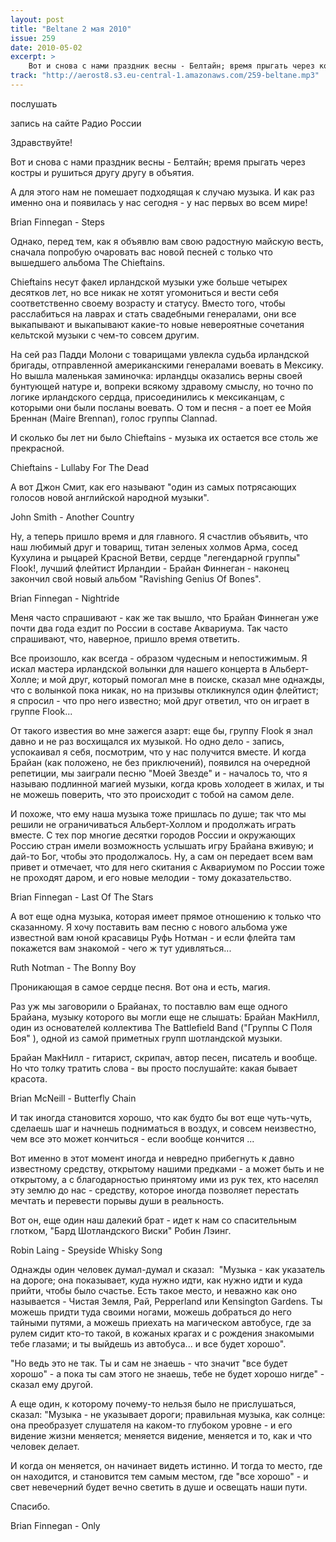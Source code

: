 ```yaml
---
layout: post
title: "Beltane 2 мая 2010"
issue: 259
date: 2010-05-02
excerpt: >
    Вот и снова с нами праздник весны - Белтайн; время прыгать через костры и рушиться другу другу в объятия.
track: "http://aerost8.s3.eu-central-1.amazonaws.com/259-beltane.mp3"
---
```


послушать

запись на сайте Радио России

Здравствуйте!

Вот и снова с нами праздник весны - Белтайн; время прыгать через костры и рушиться другу другу в объятия.

А для этого нам не помешает подходящая к случаю музыка. И как раз именно она и появилась у нас сегодня - у нас первых во всем мире!

Brian Finnegan - Steps

Однако, перед тем, как я объявлю вам свою радостную майскую весть, сначала попробую очаровать вас новой песней с только что вышедшего альбома The Chieftains.

Chieftains несут факел ирландской музыки уже больше четырех десятков лет, но все никак не хотят угомониться и вести себя соответственно своему возрасту и статусу. Вместо того, чтобы расслабиться на лаврах и стать свадебными генералами, они все выкапывают и выкапывают какие-то новые невероятные сочетания кельтской музыки с чем-то совсем другим.

На сей раз Падди Молони с товарищами увлекла судьба ирландской бригады, отправленной американскими генералами воевать в Мексику. Но вышла маленькая заминочка: ирландцы оказались верны своей бунтующей натуре и, вопреки всякому здравому смыслу, но точно по логике ирландского сердца, присоединились к мексиканцам, с которыми они были посланы воевать. О том и песня - а поет ее Мойя Бреннан (Maire Brennan), голос группы Clannad.

И сколько бы лет ни было Chieftains - музыка их остается все столь же прекрасной.

Chieftains - Lullaby For The Dead

А вот Джон Смит, как его называют "один из самых потрясающих голосов новой английской народной музыки".

John Smith - Another Country

Ну, а теперь пришло время и для главного. Я счастлив объявить, что наш любимый друг и товарищ, титан зеленых холмов Арма, сосед Кухулина и рыцарей Красной Ветви, сердце "легендарной группы" Flook!, лучший флейтист Ирландии - Брайан Финнеган - наконец закончил свой новый альбом "Ravishing Genius Of Bones".

Brian Finnegan - Nightride

Меня часто спрашивают - как же так вышло, что Брайан Финнеган уже почти два года ездит по России в составе Аквариума. Так часто спрашивают, что, наверное, пришло время ответить.

Все произошло, как всегда - образом чудесным и непостижимым. Я искал мастера ирландской волынки для нашего концерта в Альберт-Холле; и мой друг, который помогал мне в поиске, сказал мне однажды, что с волынкой пока никак, но на призывы откликнулся один флейтист; я спросил - что про него известно; мой друг ответил, что он играет в группе Flook...

От такого известия во мне зажегся азарт: еще бы, группу Flook я знал давно и не раз восхищался их музыкой. Но одно дело - запись, успокаивал я себя, посмотрим, что у нас получится вместе. И когда Брайан (как положено, не без приключений), появился на очередной репетиции, мы заиграли песню "Моей Звезде" и - началось то, что я называю подлинной магией музыки, когда кровь холодеет в жилах, и ты не можешь поверить, что это происходит с тобой на самом деле.

И похоже, что ему наша музыка тоже пришлась по душе; так что мы решили не ограничиваться Альберт-Холлом и продолжать играть вместе. С тех пор многие десятки городов России и окружающих Россию стран имели возможность услышать игру Брайана вживую; и дай-то Бог, чтобы это продолжалось. Ну, а сам он передает всем вам привет и отмечает, что для него скитания с Аквариумом по России тоже не проходят даром, и его новые мелодии - тому доказательство.

Brian Finnegan - Last Of The Stars

А вот еще одна музыка, которая имеет прямое отношению к только что сказанному. Я хочу поставить вам песню с нового альбома уже известной вам юной красавицы Руфь Нотман - и если флейта там покажется вам знакомой - чего ж тут удивляться...

Ruth Notman - The Bonny Boy

Проникающая в самое сердце песня. Вот она и есть, магия.

Раз уж мы заговорили о Брайанах, то поставлю вам еще одного Брайана, музыку которого вы могли еще не слышать: Брайан МакНилл, один из основателей коллектива The Battlefield Band ("Группы С Поля Боя" ), одной из самой приметных групп шотландской музыки.

Брайан МакНилл - гитарист, скрипач, автор песен, писатель и вообще. Но что толку тратить слова - вы просто послушайте: какая бывает красота.

Brian McNeill - Butterfly Chain

И так иногда становится хорошо, что как будто бы вот еще чуть-чуть, сделаешь шаг и начнешь подниматься в воздух, и совсем неизвестно, чем все это может кончиться - если вообще кончится ...

Вот именно в этот момент иногда и невредно прибегнуть к давно известному средству, открытому нашими предками - а может быть и не открытому, а с благодарностью принятому ими из рук тех, кто населял эту землю до нас - средству, которое иногда позволяет перестать мечтать и перевести порывы души в реальность.

Вот он, еще один наш далекий брат - идет к нам со спасительным глотком, "Бард Шотландского Виски" Робин Лэинг.

Robin Laing - Speyside Whisky Song

Однажды один человек думал-думал и сказал:  "Музыка - как указатель на дороге; она показывает, куда нужно идти, как нужно идти и куда прийти, чтобы было счастье. Есть такое место, и неважно как оно называется - Чистая Земля, Рай, Pepperland или Kensington Gardens. Ты можешь придти туда своими ногами, можешь добраться до него тайными путями, а можешь приехать на магическом автобусе, где за рулем сидит кто-то такой, в кожаных крагах и с рождения знакомыми тебе глазами; и ты выйдешь из автобуса... и все будет хорошо".

"Но ведь это не так. Ты и сам не знаешь - что значит "все будет хорошо" - а пока ты сам этого не знаешь, тебе не будет хорошо нигде" - сказал ему другой.

А еще один, к которому почему-то нельзя было не прислушаться, сказал: "Музыка - не указывает дороги; правильная музыка, как солнце: она преобразует слушателя на каком-то глубоком уровне - и его видение жизни меняется; меняется видение, меняется и то, как и что человек делает.

И когда он меняется, он начинает видеть истинно. И тогда то место, где он находится, и становится тем самым местом, где "все хорошо" - и свет невечерний будет вечно светить в душе и освещать наши пути.

Спасибо.

Brian Finnegan - Only
